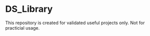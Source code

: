 # DS_Library
This repository is created for validated useful projects only.
Not for practicial usage.
